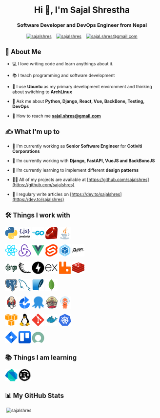 <h1 align="center">Hi 👋, I'm Sajal Shrestha</h1>
<h3 align="center">Software Developer and DevOps Engineer from Nepal</h3>

<p align="center">
<a href="https://dev.to/sajalshres" target="blank"><img align="center" src="https://cdn.jsdelivr.net/npm/simple-icons@3.0.1/icons/dev-dot-to.svg" alt="sajalshres" height="30" width="30" /></a>
&nbsp;&nbsp;
<a href="https://twitter.com/sajalshres" target="blank"><img align="center" src="https://cdn.jsdelivr.net/npm/simple-icons@3.0.1/icons/twitter.svg" alt="sajalshres" height="30" width="30" /></a>
&nbsp;&nbsp;
<a href="https://www.linkedin.com/in/sajal-shrestha-553b10102/" target="blank"><img align="center" src="https://cdn.jsdelivr.net/npm/simple-icons@3.0.1/icons/linkedin.svg" alt="sajal.shres@gmail.com" height="30" width="30" /></a>
</p>

## 📜 About Me

- 💻 I love writing code and learn anythings about it.

- 📚 I teach programming and software development

- 💽 I use **Ubuntu** as my primary development environment and thinking about switching to **ArchLinux**

- 💬 Ask me about **Python, Django, React, Vue, BackBone, Testing, DevOps**

- 📧 How to reach me **sajal.shres@gmail.com**

## ✍ What I'm up to

- 💼 I'm currently working as **Senior Software Engineer** for **Cotiviti Corporations**

- 🔭 I’m currently working with **Django, FastAPI, VueJS and BackBoneJS**

- 🌱 I’m currently learning to implement different **design patterns**

- 👨‍💻 All of my projects are available at [https://github.com/sajalshres](https://github.com/sajalshres)

- 📝 I regulary write articles on [https://dev.to/sajalshres](https://dev.to/sajalshres)

## 🛠 Things I work with

<p align="left">
<img src="assets/python.svg" alt="python" width="40" height="40"/>
<img src="assets/javascript.svg" alt="javascript" width="40" height="40"/>
<img src="assets/golang.svg" alt="golang" width="40" height="40"/>
<img src="assets/ruby.svg" alt="ruby" width="40" height="40"/>
<img src="assets/java.svg" alt="java" width="40" height="40"/>
</p>

<p align="left">
<img src="assets/reactjs.svg" alt="reactjs" width="40" height="40"/>
<img src="assets/redux.svg" alt="redux" width="40" height="40"/>
<img src="assets/vuejs.svg" alt="vuejs" width="40" height="40"/>
<img src="assets/svelte.svg" alt="svelte" width="40" height="40"/>
<img src="assets/webpack.svg" alt="webpack" width="40" height="40"/>
<img src="assets/babeljs.svg" alt="babeljs" width="40" height="40"/>
</p>

<p align="left">
<img src="assets/django.svg" alt="django" width="40" height="40"/>
<img src="assets/flask.svg" alt="flask" width="40" height="40"/>
<img src="assets/fastapi.svg" alt="fastapi" width="40" height="40"/>
<img src="assets/expressjs.svg" alt="expressjs" width="40" height="40"/>
<img src="assets/rabbitmq.svg" alt="rabbitmq" width="40" height="40"/>
<img src="assets/redis.svg" alt="redis" width="40" height="40"/>
</p>

<p align="left">
<img src="assets/postgresql.svg" alt="postgresql" width="40" height="40"/>
<img src="assets/mysql.svg" alt="mysql" width="40" height="40"/>
<img src="assets/sqlite.svg" alt="sqlite" width="40" height="40"/>
<img src="assets/mongodb.svg" alt="mongodb" width="40" height="40"/>
</p>

<p align="left">
<img src="assets/jenkins.svg" alt="jenkins" width="40" height="40"/>
<img src="assets/bamboo.svg" alt="bamboo" width="40" height="40"/>
<img src="assets/octopusdeploy.svg" alt="octopusdeploy" width="40" height="40"/>
<img src="assets/travisci.svg" alt="travisci" width="40" height="40"/>
<img src="assets/argocd.svg" alt="argocd" width="40" height="40"/>
</p>

<p align="left">
<img src="assets/aws.svg" alt="aws" width="40" height="40"/>
<img src="assets/linux.svg" alt="linux" width="40" height="40"/>
<img src="assets/gitscm.svg" alt="git" width="40" height="40"/>
<img src="assets/docker.svg" alt="docker" width="40" height="40"/>
<img src="assets/kubernetes.svg" alt="kubernetes" width="40" height="40"/>
</p>

<p align="left">
<img src="assets/jira.svg" alt="aws" width="40" height="40"/>
<img src="assets/trello.svg" alt="trello" width="40" height="40"/>
<img src="assets/servicenow.svg" alt="servicenow" width="40" height="40"/>
</p>

## 📚 Things I am learning

<p>
<img src="assets/dartlang.svg" alt="dart" width="40" height="40"/>
<img src="assets/rustlang.svg" alt="rust" width="40" height="40"/>
</p>

## 📊 My GitHub Stats

<p>&nbsp;<img align="center" src="https://github-readme-stats.vercel.app/api?username=sajalshres&show_icons=true&hide_title=true" alt="sajalshres" /></p>
